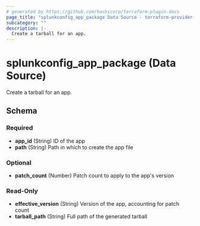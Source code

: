 ```yaml
---
# generated by https://github.com/hashicorp/terraform-plugin-docs
page_title: "splunkconfig_app_package Data Source - terraform-provider-splunkconfig"
subcategory: ""
description: |-
  Create a tarball for an app.
---
```


# splunkconfig_app_package (Data Source)

Create a tarball for an app.



<!-- schema generated by tfplugindocs -->
## Schema

### Required

- **app_id** (String) ID of the app
- **path** (String) Path in which to create the app file

### Optional

- **patch_count** (Number) Patch count to apply to the app's version

### Read-Only

- **effective_version** (String) Version of the app, accounting for patch count
- **tarball_path** (String) Full path of the generated tarball


